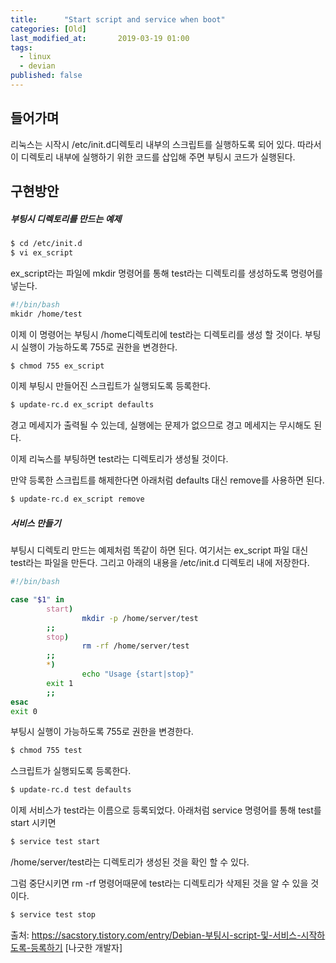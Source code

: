 ```yaml
---
title:      "Start script and service when boot"
categories: [Old]
last_modified_at:       2019-03-19 01:00
tags:
  - linux
  - devian
published: false
---
```


## 들어가며

리눅스는 시작시 /etc/init.d디렉토리 내부의 스크립트를 실행하도록 되어 있다. 따라서 이 디렉토리 내부에 실행하기 위한 코드를 삽입해 주면 부팅시 코드가 실행된다.

## 구현방안

##### 부팅시 디렉토리를 만드는 예제

```sh
$ cd /etc/init.d
$ vi ex_script 
```
ex_script라는 파일에 mkdir 명령어를 통해 test라는 디렉토리를 생성하도록 명령어를 넣는다.

```sh
#!/bin/bash
mkidr /home/test 
```

이제 이 명령어는 부팅시 /home디렉토리에 test라는 디렉토리를 생성 할 것이다. 부팅시 실행이 가능하도록 755로 권한을 변경한다.

```sh
$ chmod 755 ex_script 
```

이제 부팅시 만들어진 스크립트가 실행되도록 등록한다.

```sh
$ update-rc.d ex_script defaults 
```

경고 메세지가 출력될 수 있는데, 실행에는 문제가 없으므로 경고 메세지는 무시해도 된다.

이제 리눅스를 부팅하면 test라는 디렉토리가 생성될 것이다.

만약 등록한 스크립트를 해제한다면 아래처럼 defaults 대신 remove를 사용하면 된다.

```sh
$ update-rc.d ex_script remove 
```

##### 서비스 만들기

부팅시 디렉토리 만드는 예제처럼 똑같이 하면 된다. 여기서는 ex_script 파일 대신 test라는 파일을 만든다. 그리고 아래의 내용을 /etc/init.d 디렉토리 내에 저장한다.

```sh
#!/bin/bash

case "$1" in
        start)
                mkdir -p /home/server/test
        ;;
        stop)
                rm -rf /home/server/test
        ;;
        *)
                echo "Usage {start|stop}"
        exit 1
        ;;
esac
exit 0
```

부팅시 실행이 가능하도록 755로 권한을 변경한다.

```sh
$ chmod 755 test
```

스크립트가 실행되도록 등록한다.

```sh
$ update-rc.d test defaults
```

이제 서비스가 test라는 이름으로 등록되었다. 아래처럼 service 명령어를 통해 test를 start 시키면

```sh
$ service test start 
```

/home/server/test라는 디렉토리가 생성된 것을 확인 할 수 있다.

그럼 중단시키면 rm -rf 명령어때문에 test라는 디렉토리가 삭제된 것을 알 수 있을 것이다.

```sh
$ service test stop
```


출처: https://sacstory.tistory.com/entry/Debian-부팅시-script-및-서비스-시작하도록-등록하기 [나긋한 개발자]